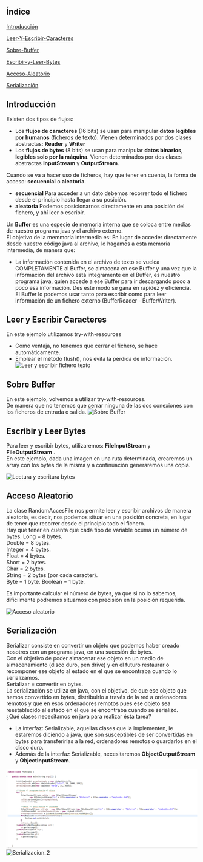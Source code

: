 ## Índice
[Introducción](#introducción)  

[Leer-Y-Escribir-Caracteres](#leer-y-escribir-caracteres)  

[Sobre-Buffer](#sobre-buffer)

[Escribir-y-Leer-Bytes](#escribir-y-leer-bytes)  

[Acceso-Aleatorio](#acceso-aleatorio)  

[Serialización](#serialización)


## Introducción  
Existen dos tipos de flujos:  

- Los __flujos de caracteres__ (16 bits) se usan para manipular __datos legibles por humanos__ (ficheros de texto). Vienen determinados por dos clases abstractas: __Reader__ y __Writer__  
- Los __flujos de bytes__ (8 bits) se usan para manipular __datos binarios__, __legibles solo por la máquina__. Vienen determinados por dos clases abstractas __InputStream__ y __OutputStream__.  

Cuando se va a hacer uso de ficheros, hay que tener en cuenta, la forma de acceso: __secuencial__ o __aleatoria__.  
- __secuencial__ Para acceder a un dato debemos recorrer todo el fichero desde el principio hasta llegar a su posición.  
- __aleatoria__ Podemos posicionarnos directamente en una posición del fichero, y ahí leer o escribir.  

Un __Buffer__ es una especie de memoria interna que se coloca entre medias de nuestro programa java y el archivo externo.  
El objetivo de la memmoria intermedia es: En lugar de acceder directamente desde nuestro código java al archivo, lo hagamos a esta memoria intermedia, de manera que:  
- La información contenida en el archivo de texto se vuelca COMPLETAMENTE al Buffer, se almacena en ese Buffer y una vez que la información del archivo está integramente en el Buffer, es nuestro programa java, quien accede a ese Buffer para ir descargando poco a poco esa información. Des este modo se gana en rapidez y eficiencia.  
El Buffer lo podemos usar tanto para escribir como para leer información de un fichero externo (BufferReader - BufferWriter).  
## Leer y Escribir Caracteres
En este ejemplo utilizamos try-with-resources  
- Como ventaja, no tenemos que cerrar el fichero, se hace automáticamente.
- Emplear el método flush(), nos evita la pérdida de información.
![Leer y escribir fichero texto](img/LeerYEscribirFicherosTexto.PNG)  

## Sobre Buffer  
En este ejemplo, volvemos a utilizar try-with-resources.  
De manera que no tenemos que cerrar ninguna de las dos conexiones con los ficheros de entrada o salida.
![Sobre Buffer](img/BufferedReaderYBufferedWriter.PNG)  

## Escribir y Leer Bytes  
Para leer y escribir bytes, utilizaremos: __FileInputStream__ y __FileOutputStream__ .  
En este ejemplo, dada una imagen en una ruta determinada, crearemos un array con los bytes de la misma y a continuación generaremos una copia.  

![Lectura y escritura bytes](img/LeerYEscribirBytes.PNG)  

## Acceso Aleatorio  
La clase RandomAccesFile nos permite leer y escribir archivos de manera aleatoria, es decir, nos podemos situar en una posición concreta, en lugar de tener que recorrer desde el principio todo el fichero.  
Hay que tener en cuenta que cada tipo de variable ocuma un número de bytes.
Long = 8 bytes.  
Double = 8 bytes.  
Integer = 4 bytes.  
Float = 4 bytes.  
Short = 2 bytes.  
Char = 2 bytes.  
String = 2 bytes (por cada caracter).  
Byte = 1 byte.
Boolean = 1 byte.  

Es importante calcular el número de bytes, ya que si no lo sabemos, dificilmente podremos situarnos con precisión en la posición requerida.  


![Acceso aleatorio](img/RandomAccessFile.PNG)  

## Serialización  

Serializar consiste en convertir un objeto que podemos haber creado nosotros con un programa java, en una sucesión de bytes.  
Con el objetivo de poder almacenar ese objeto en un medio de almacenamiento (disco duro, pen drive) y en el futuro restaurar o recomponer ese objeto al estado en el que se encontraba cuando lo serializamos.  
Serializar = convertir en bytes.  
La serialización se utiliza en java, con el objetivo, de que ese objeto que hemos convertido en bytes, distribuirlo a través de la red a ordenadores remotos y que en esos ordenadores remotos pues ese objeto sea reestablecido al estado en el que se encontraba cuando se serializó.  
¿Qué clases necesitamos en java para realizar ésta tarea?  
- La interfaz: Serializable, aquellas clases que la implementen, le estaremos diciendo a java, que son susceptibles de ser convertidas en bytes para transferirlas a la red, ordenadores remotos o guardarlos en el disco duro.  
- Además de la interfaz Serializable, necesitaremos __ObjectOutputStream__ y __ObjectInputStream__.


![Serializacion](img/Serialización.PNG)  
![Serializacion_2](img/Serializacion_2.PNG)  
  





